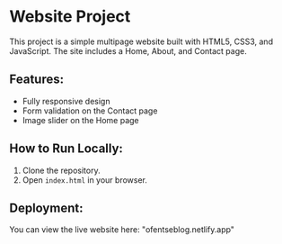 # Website Project

This project is a simple multipage website built with HTML5, CSS3, and JavaScript. The site includes a Home, About, and Contact page.

## Features:

- Fully responsive design
- Form validation on the Contact page
- Image slider on the Home page

## How to Run Locally:

1. Clone the repository.
2. Open `index.html` in your browser.

## Deployment:

You can view the live website here: "ofentseblog.netlify.app"
